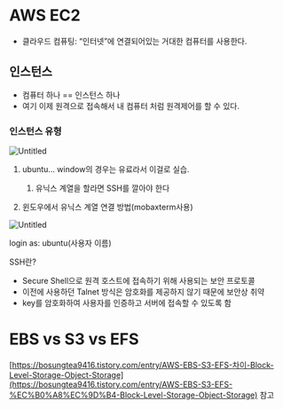 # AWS EC2

- 클라우드 컴퓨팅: “인터넷”에 연결되어있는 거대한 컴퓨터를 사용한다.

## 인스턴스

- 컴퓨터 하나 == 인스턴스 하나
- 여기 이제 원격으로 접속해서 내 컴퓨터 처럼 원격제어를 할 수 있다.

### 인스턴스 유형

![Untitled](https://prod-files-secure.s3.us-west-2.amazonaws.com/56235af7-2149-4fb6-959d-f546493e78be/5d16f29b-b808-47c2-970b-80d185d3a606/Untitled.png)

1. ubuntu… window의 경우는 유료라서 이걸로 실습.
   
   1. 유닉스 계열을 할라면 SSH를 깔아야 한다

2. 윈도우에서 유닉스 계열 연결 방법(mobaxterm사용)

![Untitled](https://s3-us-west-2.amazonaws.com/secure.notion-static.com/5e86f1ce-3d04-464f-a1ae-a14980806c49/Untitled.png)

login as: ubuntu(사용자 이름)

SSH란?

- Secure Shell으로 원격 호스트에 접속하기 위해 사용되는 보안 프로토콜
- 이전에 사용하던 Talnet 방식은 암호화를 제공하지 않기 때문에 보안상 취약
- key를 암호화하여 사용자를 인증하고 서버에 접속할 수 있도록 함

# EBS vs S3 vs EFS

[](https://bosungtea9416.tistory.com/entry/AWS-EBS-S3-EFS-%EC%B0%A8%EC%9D%B4-Block-Level-Storage-Object-Storage)[https://bosungtea9416.tistory.com/entry/AWS-EBS-S3-EFS-차이-Block-Level-Storage-Object-Storage](https://bosungtea9416.tistory.com/entry/AWS-EBS-S3-EFS-%EC%B0%A8%EC%9D%B4-Block-Level-Storage-Object-Storage) 참고
